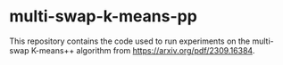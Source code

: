 # multi-swap-k-means-pp
This repository contains the code used to run experiments on the multi-swap K-means++ algorithm from https://arxiv.org/pdf/2309.16384.

